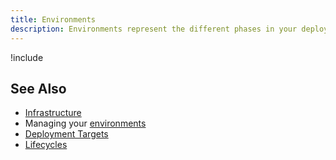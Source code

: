 ```yaml
---
title: Environments
description: Environments represent the different phases in your deployment process from development, to testing, and finally into production.
---
```


!include <environments>

## See Also

- [Infrastructure](/docs/infrastructure/index.md)
- Managing your [environments](/docs/infrastructure/environments/index.md)
- [Deployment Targets](/docs/infrastructure/deployment-targets/index.md)
- [Lifecycles](/docs/deployment-process/lifecycles.md)
